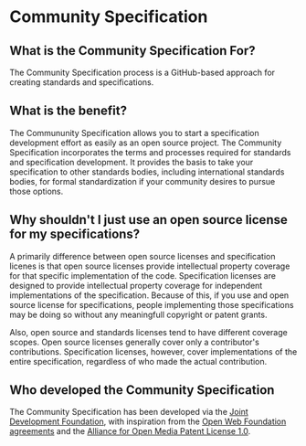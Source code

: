 # Community Specification

## What is the Community Specification For?

The Community Specification process is a GitHub-based approach for creating standards and specifications. 

## What is the benefit?

The Commununity Specification allows you to start a specification development effort as easily as an open source project.  The Community Specification incorporates the terms and processes required for standards and specification development. It provides the basis to take your specification to other standards bodies, including international standards bodies, for formal standardization if your community desires to pursue those options.

## Why shouldn't I just use an open source license for my specifications?

A primarily difference between open source licenses and specification licenes is that open source licenses provide intellectual property coverage for that specific implementation of the code.  Specification licenses are designed to provide intellectual property coverage for independent implementations of the specification.  Because of this, if you use and open source license for specifications, people implementing those specifications may be doing so without any meaningfull copyright or patent grants.

Also, open source and standards licenses tend to have different coverage scopes.  Open source licenses generally cover only a contributor's contributions.  Specification licenses, however, cover implementations of the entire specification, regardless of who made the actual contribution.  

## Who developed the Community Specification

The Community Specification has been developed via the [Joint Development Foundation](http://www.jointdevelopment.org), with inspiration from the [Open Web Foundation agreements](http://openwebfoundation.org) and the [Alliance for Open Media Patent License  1.0](http://aomedia.org/license/patent-license/).
